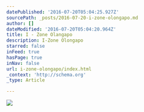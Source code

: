 ```yaml
---
datePublished: '2016-07-20T05:04:25.927Z'
sourcePath: _posts/2016-07-20-i-zone-olongapo.md
author: []
dateModified: '2016-07-20T05:04:20.964Z'
title: I - Zone Olangapo
description: I-Zone Olongapo
starred: false
inFeed: true
hasPage: true
inNav: false
url: i-zone-olongapo/index.html
_context: 'http://schema.org'
_type: Article

---
```

![](https://the-grid-user-content.s3-us-west-2.amazonaws.com/3b360997-9b21-4de1-8ceb-4757e0efe90c.jpg)